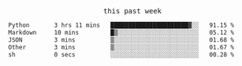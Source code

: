 

<p align="center"><samp>this past week</samp></p>
<!--START_SECTION:waka-->

```txt
Python       3 hrs 11 mins   ██████████████████████▓░░   91.15 %
Markdown     10 mins         █▒░░░░░░░░░░░░░░░░░░░░░░░   05.12 %
JSON         3 mins          ▒░░░░░░░░░░░░░░░░░░░░░░░░   01.68 %
Other        3 mins          ▒░░░░░░░░░░░░░░░░░░░░░░░░   01.67 %
sh           0 secs          ░░░░░░░░░░░░░░░░░░░░░░░░░   00.28 %
```

<!--END_SECTION:waka-->


